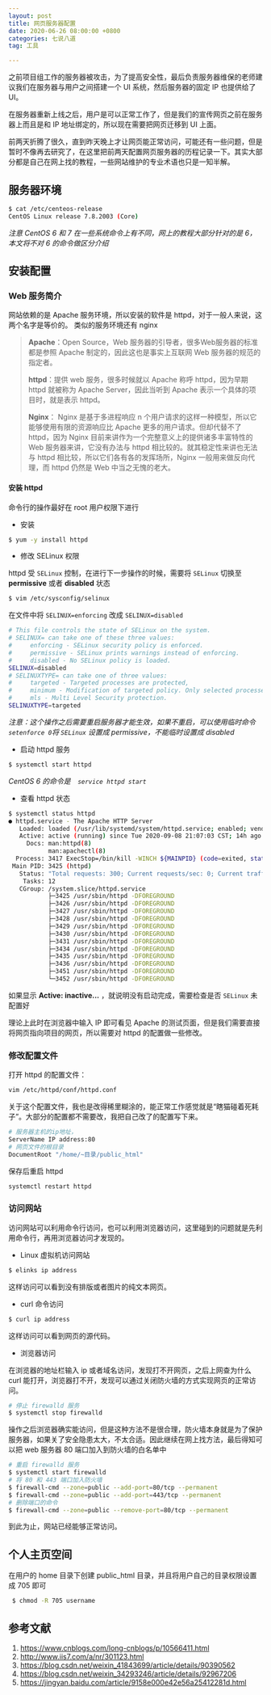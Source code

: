 ```yaml
---
layout: post
title: 网页服务器配置
date: 2020-06-26 08:00:00 +0800
categories: 七说八道
tag: 工具

---
```






之前项目组工作的服务器被攻击，为了提高安全性，最后负责服务器维保的老师建议我们在服务器与用户之间搭建一个 UI 系统，然后服务器的固定 IP 也提供给了 UI。

在服务器重新上线之后，用户是可以正常工作了，但是我们的宣传网页之前在服务器上而且是和 IP 地址绑定的，所以现在需要把网页迁移到 UI 上面。

前两天折腾了很久，直到昨天晚上才让网页能正常访问，可能还有一些问题，但是暂时不像再去研究了，在这里把前两天配置网页服务器的历程记录一下。其实大部分都是自己在网上找的教程，一些网站维护的专业术语也只是一知半解。



## 服务器环境



```bash
$ cat /etc/centeos-release
CentOS Linux release 7.8.2003 (Core)
```

*注意 CentOS 6 和 7 在一些系统命令上有不同，网上的教程大部分针对的是 6，本文将不对 6 的命令做区分介绍*



## 安装配置



### Web 服务简介

网站依赖的是 Apache 服务环境，所以安装的软件是 httpd，对于一般人来说，这两个名字是等价的。 类似的服务环境还有 nginx

> **Apache**：Open Source，Web 服务器的引导者，很多Web服务器的标准都是参照 Apache 制定的，因此这也是事实上互联网 Web 服务器的规范的指定者。
>
> **httpd**：提供 web 服务，很多时候就以 Apache 称呼 httpd，因为早期 httpd 就被称为 Apache Server，因此当听到 Apache 表示一个具体的项目时，就是表示 httpd。
>
> **Nginx**： Nginx 是基于多进程响应 n 个用户请求的这样一种模型，所以它能够使用有限的资源响应比 Apache 更多的用户请求。但却代替不了 httpd，因为 Nginx 目前来讲作为一个完整意义上的提供诸多丰富特性的 Web 服务器来讲，它没有办法与 httpd 相比较的。就其稳定性来讲也无法与 httpd 相比较，所以它们各有各的发挥场所，Nginx 一般用来做反向代理，而 httpd 仍然是 Web 中当之无愧的老大。

#### 安装 httpd 

命令行的操作最好在 root 用户权限下进行

- 安装

```bash
$ yum -y install httpd
```

- 修改 SELinux 权限

httpd 受  `SELinux` 控制，在进行下一步操作的时候，需要将 `SELinux` 切换至 **permissive** 或者 **disabled** 状态

```bash
$ vim /etc/sysconfig/selinux
```

在文件中将 `SELINUX=enforcing` 改成 `SELINUX=disabled` 

```bash
# This file controls the state of SELinux on the system.
# SELINUX= can take one of these three values:
#     enforcing - SELinux security policy is enforced.
#     permissive - SELinux prints warnings instead of enforcing.
#     disabled - No SELinux policy is loaded.
SELINUX=disabled
# SELINUXTYPE= can take one of three values:
#     targeted - Targeted processes are protected,
#     minimum - Modification of targeted policy. Only selected processes are protected. 
#     mls - Multi Level Security protection.
SELINUXTYPE=targeted
```

*注意：这个操作之后需要重启服务器才能生效，如果不重启，可以使用临时命令 `setenforce 0`将 `SELinux` 设置成  permissive，不能临时设置成 disabled*

- 启动 httpd 服务

```bash
$ systemctl start httpd
```

*CentOS 6 的命令是　`service httpd start`*

- 查看 httpd 状态

```bash
$ systemctl status httpd
● httpd.service - The Apache HTTP Server
   Loaded: loaded (/usr/lib/systemd/system/httpd.service; enabled; vendor preset: disabled)
   Active: active (running) since Tue 2020-09-08 21:07:03 CST; 14h ago
     Docs: man:httpd(8)
           man:apachectl(8)
  Process: 3417 ExecStop=/bin/kill -WINCH ${MAINPID} (code=exited, status=0/SUCCESS)
 Main PID: 3425 (httpd)
   Status: "Total requests: 300; Current requests/sec: 0; Current traffic:   0 B/sec"
    Tasks: 12
   CGroup: /system.slice/httpd.service
           ├─3425 /usr/sbin/httpd -DFOREGROUND
           ├─3426 /usr/sbin/httpd -DFOREGROUND
           ├─3427 /usr/sbin/httpd -DFOREGROUND
           ├─3428 /usr/sbin/httpd -DFOREGROUND
           ├─3429 /usr/sbin/httpd -DFOREGROUND
           ├─3430 /usr/sbin/httpd -DFOREGROUND
           ├─3431 /usr/sbin/httpd -DFOREGROUND
           ├─3434 /usr/sbin/httpd -DFOREGROUND
           ├─3435 /usr/sbin/httpd -DFOREGROUND
           ├─3436 /usr/sbin/httpd -DFOREGROUND
           ├─3451 /usr/sbin/httpd -DFOREGROUND
           └─3452 /usr/sbin/httpd -DFOREGROUND
```

如果显示 **Active: inactive...** ，就说明没有启动完成，需要检查是否 `SELinux` 未配置好

理论上此时在浏览器中输入 IP 即可看见 Apache 的测试页面，但是我们需要直接将网页指向项目的网页，所以需要对 httpd 的配置做一些修改。

### 修改配置文件

打开 httpd 的配置文件：

```bash
vim /etc/httpd/conf/httpd.conf
```

关于这个配置文件，我也是改得稀里糊涂的，能正常工作感觉就是“瞎猫碰着死耗子”。大部分的配置都不需要改，我把自己改了的配置写下来。

```bash
# 服务器主机的ip地址，
ServerName IP address:80
# 网页文件的根目录
DocumentRoot "/home/~目录/public_html"
```

保存后重启 httpd

```bash
systemctl restart httpd
```

### 访问网站

访问网站可以利用命令行访问，也可以利用浏览器访问，这里碰到的问题就是先利用命令行，再用浏览器访问才发现的。

- Linux 虚拟机访问网站

```bash
$ elinks ip address
```

这样访问可以看到没有排版或者图片的纯文本网页。

- curl 命令访问

```bash
$ curl ip address
```

这样访问可以看到网页的源代码。

- 浏览器访问

在浏览器的地址栏输入 ip 或者域名访问，发现打不开网页，之后上网查为什么 curl 能打开，浏览器打不开，发现可以通过关闭防火墙的方式实现网页的正常访问。

```bash
# 停止 firewalld 服务
$ systemctl stop firewalld
```

操作之后浏览器确实能访问，但是这种方法不是很合理，防火墙本身就是为了保护服务器，如果关了安全隐患太大，不太合适。因此继续在网上找方法，最后得知可以把 web 服务器 80 端口加入到防火墙的白名单中

```bash
# 重启 firewalld 服务
$ systemctl start firewalld
# 将 80 和 443 端口加入防火墙
$ firewall-cmd --zone=public --add-port=80/tcp --permanent
$ firewall-cmd --zone=public --add-port=443/tcp --permanent
# 删除端口的命令
$ firewall-cmd --zone=public --remove-port=80/tcp --permanent 
```

到此为止，网站已经能够正常访问。

## 个人主页空间

在用户的 home 目录下创建 public_html 目录，并且将用户自己的目录权限设置成 705 即可

```bash
 $ chmod -R 705 username
```



## 参考文献

1. https://www.cnblogs.com/long-cnblogs/p/10566411.html
2. http://www.iis7.com/a/nr/301123.html
3. https://blog.csdn.net/weixin_41843699/article/details/90390562
4. https://blog.csdn.net/weixin_34293246/article/details/92967206
5. https://jingyan.baidu.com/article/9158e000e42e56a25412281d.html